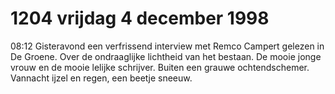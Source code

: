 # 1204 vrijdag 4 december 1998
08:12 Gisteravond een verfrissend interview met Remco Campert gelezen in De Groene. Over de ondraaglijke lichtheid van het bestaan. De mooie jonge vrouw en de mooie lelijke schrijver. Buiten een grauwe ochtendschemer. Vannacht ijzel en regen, een beetje sneeuw. 